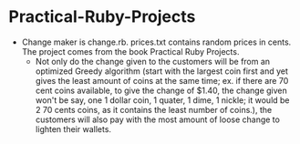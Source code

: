 Practical-Ruby-Projects
=======================
- Change maker is change.rb. prices.txt contains random prices in cents. The project comes from the book Practical Ruby Projects.
  - Not only do the change given to the customers will be from an optimized Greedy algorithm (start with the largest coin first and yet gives the least amount of coins at the same time; ex. if there are 70 cent coins available, to give the change of $1.40, the change given won't be say, one 1 dollar coin, 1 quater, 1 dime, 1 nickle; it would be 2 70 cents coins, as it contains the least number of coins.), the customers will also pay with the most amount of loose change to lighten their wallets.
